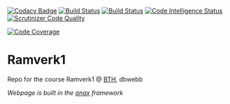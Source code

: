 [![Codacy Badge](https://api.codacy.com/project/badge/Grade/32783e21705545c88ac5c4f037455b4f)](https://app.codacy.com/app/mabn17/ramverk1-v2?utm_source=github.com&utm_medium=referral&utm_content=mabn17/ramverk1-v2&utm_campaign=Badge_Grade_Dashboard)
[![Build Status](https://travis-ci.org/mabn17/ramverk1-v2.svg?branch=master)](https://travis-ci.org/mabn17/ramverk1-v2) [![Build Status](https://scrutinizer-ci.com/g/mabn17/ramverk1-v2/badges/build.png?b=master)](https://scrutinizer-ci.com/g/mabn17/ramverk1-v2/build-status/master) [![Code Intelligence Status](https://scrutinizer-ci.com/g/mabn17/ramverk1-v2/badges/code-intelligence.svg?b=master)](https://scrutinizer-ci.com/code-intelligence) [![Scrutinizer Code Quality](https://scrutinizer-ci.com/g/mabn17/ramverk1-v2/badges/quality-score.png?b=master)](https://scrutinizer-ci.com/g/mabn17/ramverk1-v2/?branch=master)

[![Code Coverage](https://scrutinizer-ci.com/g/mabn17/ramverk1-v2/badges/coverage.png?b=master)](https://scrutinizer-ci.com/g/mabn17/ramverk1-v2/?branch=master)

# Ramverk1

Repo for the course Ramverk1 @ [BTH](https://www.bth.se/eng/), dbwebb

*Webpage is built in the [anax](https://github.com/canax) framework*
